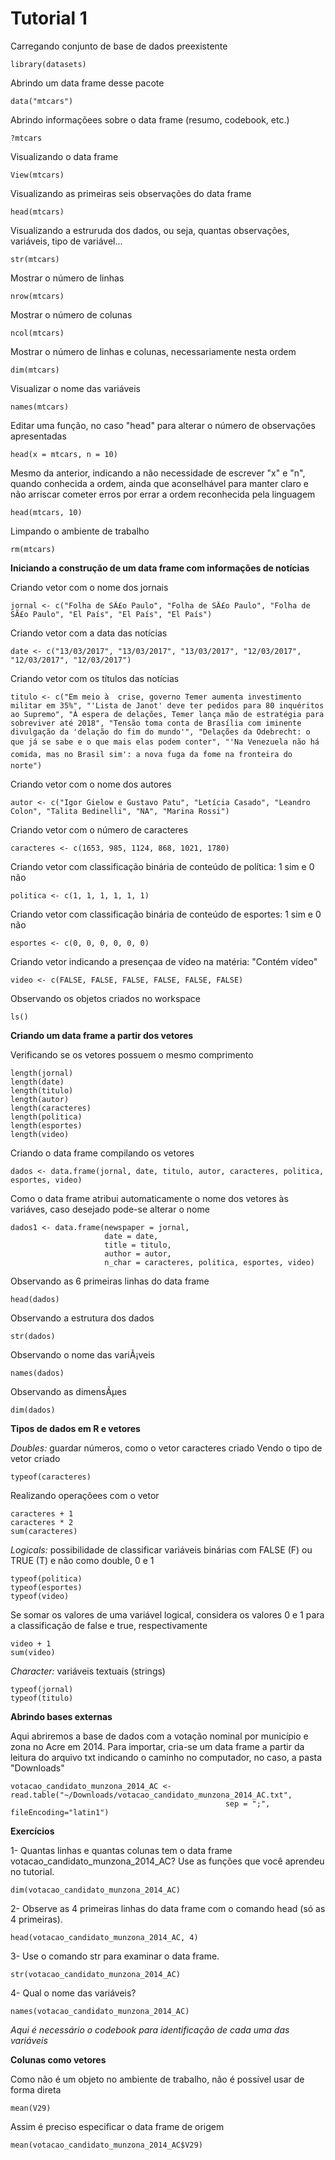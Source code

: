 # Tutorial 1

Carregando conjunto de base de dados preexistente
```
library(datasets)
```
Abrindo um data frame desse pacote
```
data("mtcars")
```
Abrindo informaçõees sobre o data frame (resumo, codebook, etc.)
```
?mtcars
```
Visualizando o data frame
```
View(mtcars)
```
Visualizando as primeiras seis observações do data frame
```
head(mtcars)
```
Visualizando a estruruda dos dados, ou seja, quantas observações, variáveis, tipo de variável...
```
str(mtcars)
```
Mostrar o número de linhas
```
nrow(mtcars)
```
Mostrar o número de colunas
```
ncol(mtcars)
```
Mostrar o número de linhas e colunas, necessariamente nesta ordem
```
dim(mtcars)
```
Visualizar o nome das variáveis
```
names(mtcars)
```
Editar uma função, no caso "head" para alterar o número de observações apresentadas
```
head(x = mtcars, n = 10)
```
Mesmo da anterior, indicando a não necessidade de escrever "x" e "n", quando conhecida a ordem, ainda que aconselhável para manter claro e não arriscar cometer erros por errar a ordem reconhecida pela linguagem
```
head(mtcars, 10)
```
Limpando o ambiente de trabalho
```
rm(mtcars)
```


**Iniciando a construção de um data frame com informações de notícias**

Criando vetor com o nome dos jornais
```
jornal <- c("Folha de SÃ£o Paulo", "Folha de SÃ£o Paulo", "Folha de SÃ£o Paulo", "El País", "El País", "El País")
```
Criando vetor com a data das notícias
```
date <- c("13/03/2017", "13/03/2017", "13/03/2017", "12/03/2017", "12/03/2017", "12/03/2017")
```
Criando vetor com os títulos das notícias
```
titulo <- c("Em meio à  crise, governo Temer aumenta investimento militar em 35%", "'Lista de Janot' deve ter pedidos para 80 inquéritos ao Supremo", "À espera de delações, Temer lança mão de estratégia para sobreviver até 2018", "Tensão toma conta de Brasília com iminente divulgação da 'delação do fim do mundo'", "Delações da Odebrecht: o que já se sabe e o que mais elas podem conter", "'Na Venezuela não há comida, mas no Brasil sim': a nova fuga da fome na fronteira do norte")
```
Criando vetor com o nome dos autores
```
autor <- c("Igor Gielow e Gustavo Patu", "Letícia Casado", "Leandro Colon", "Talita Bedinelli", "NA", "Marina Rossi")
```
Criando vetor com o número de caracteres
```
caracteres <- c(1653, 985, 1124, 868, 1021, 1780)
```
Criando vetor com classificação binária de conteúdo de política: 1 sim e 0 não
```
politica <- c(1, 1, 1, 1, 1, 1)
```
Criando vetor com classificação binária de conteúdo de esportes: 1 sim e 0 não
```
esportes <- c(0, 0, 0, 0, 0, 0)
```
Criando vetor indicando a presençaa de vídeo na matéria: "Contém vídeo"
```
video <- c(FALSE, FALSE, FALSE, FALSE, FALSE, FALSE)
```
Observando os objetos criados no workspace
```
ls()
```

**Criando um data frame a partir dos vetores**

Verificando se os vetores possuem o mesmo comprimento
```
length(jornal)
length(date)
length(titulo)
length(autor)
length(caracteres)
length(politica)
length(esportes)
length(video)
```
Criando o data frame compilando os vetores
```
dados <- data.frame(jornal, date, titulo, autor, caracteres, politica, esportes, video)
```
Como o data frame atribui automaticamente o nome dos vetores às variáves, caso desejado pode-se alterar o nome
```
dados1 <- data.frame(newspaper = jornal,
                     date = date,
                     title = titulo,
                     author = autor,
                     n_char = caracteres, politica, esportes, video)
```
Observando as 6 primeiras linhas do data frame
```
head(dados)
```
Observando a estrutura dos dados
```
str(dados)
```
Observando o nome das variÃ¡veis
```
names(dados)
```
Observando as dimensÃµes
```
dim(dados)
```


**Tipos de dados em R e vetores**

*Doubles:* guardar números, como o vetor caracteres criado
Vendo o tipo de vetor criado
```
typeof(caracteres)
```
Realizando operaçõees com o vetor
```
caracteres + 1
caracteres * 2
sum(caracteres)
```
*Logicals:* possibilidade de classificar variáveis binárias com FALSE (F) ou TRUE (T) e não como double, 0 e 1
```
typeof(politica)
typeof(esportes)
typeof(video)
```
Se somar os valores de uma variável logical, considera os valores 0 e 1 para a classificação de false e true, respectivamente
```
video + 1
sum(video)
```
*Character:* variáveis textuais (strings)
```
typeof(jornal)
typeof(titulo)
```


**Abrindo bases externas**

Aqui abriremos a base de dados com a votação nominal por município e zona no Acre em 2014. Para importar, cria-se um data frame a partir da leitura do arquivo txt indicando o caminho no computador, no caso, a pasta "Downloads"
```
votacao_candidato_munzona_2014_AC <- read.table("~/Downloads/votacao_candidato_munzona_2014_AC.txt", 
                                                sep = ";", fileEncoding="latin1")
```


**Exercícios**

1- Quantas linhas e quantas colunas tem o data frame votacao_candidato_munzona_2014_AC? Use as funções que você aprendeu no tutorial.
```
dim(votacao_candidato_munzona_2014_AC)
```
2- Observe as 4 primeiras linhas do data frame com o comando head (só as 4 primeiras).
```
head(votacao_candidato_munzona_2014_AC, 4)
```
3- Use o comando str para examinar o data frame.
```
str(votacao_candidato_munzona_2014_AC)
```
4- Qual o nome das variáveis?
```
names(votacao_candidato_munzona_2014_AC)
```
*Aqui é necessário o codebook para identificação de cada uma das variáveis*

**Colunas como vetores**

Como não é um objeto no ambiente de trabalho, não é possível usar de forma direta
```
mean(V29)
```
Assim é preciso especificar o data frame de origem
```
mean(votacao_candidato_munzona_2014_AC$V29)
```
